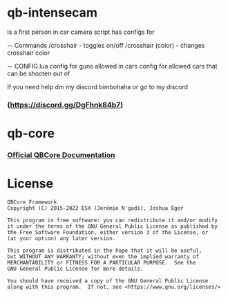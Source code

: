 # qb-intensecam

is a first person in car camera script 
has configs for

-- Commands
/crosshair - toggles on/off
/crosshair (color) - changes crosshair color

-- CONFIG.lua
config for guns allowed in cars
config for allowed cars that can be shooten out of

If you need help dm my discord bimbohaha
or go to my discord 

### (https://discord.gg/DgFhnk84b7)

# qb-core

### [Official QBCore Documentation](https://docs.qbcore.org)

# License

    QBCore Framework
    Copyright (C) 2015-2022 ESX (Jérémie N'gadi), Joshua Eger

    This program is free software: you can redistribute it and/or modify
    it under the terms of the GNU General Public License as published by
    the Free Software Foundation, either version 3 of the License, or
    (at your option) any later version.

    This program is distributed in the hope that it will be useful,
    but WITHOUT ANY WARRANTY; without even the implied warranty of
    MERCHANTABILITY or FITNESS FOR A PARTICULAR PURPOSE.  See the
    GNU General Public License for more details.

    You should have received a copy of the GNU General Public License
    along with this program.  If not, see <https://www.gnu.org/licenses/>
